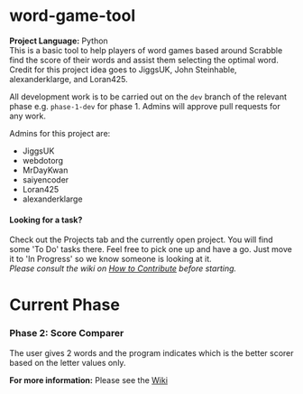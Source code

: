 # word-game-tool

**Project Language:** Python  
This is a basic tool to help players of word games based around Scrabble find the score of their words and assist them selecting the optimal word.
Credit for this project idea goes to JiggsUK, John Steinhable, alexanderklarge, and Loran425.

All development work is to be carried out on the `dev` branch of the relevant phase e.g. `phase-1-dev` for phase 1. Admins will approve pull requests for any work.

Admins for this project are:
  - JiggsUK
  - webdotorg
  - MrDayKwan
  - saiyencoder
  - Loran425
  - alexanderklarge
  
#### Looking for a task?   
Check out the Projects tab and the currently open project. You will find some 'To Do' tasks there. Feel free to pick one up and have a go. Just move it to 'In Progress' so we know someone is looking at it.  
*Please consult the wiki on [How to Contribute](https://github.com/Learning-Python-Team/word-game-tool/wiki/How-this-Project-Works#simplest-way-to-contribute) before starting.*

# Current Phase
### Phase 2: Score Comparer 
The user gives 2 words and the program indicates which is the better scorer based on the letter values only.

**For more information:** Please see the [Wiki](https://github.com/Learning-Python-Team/word-game-tool/wiki)
